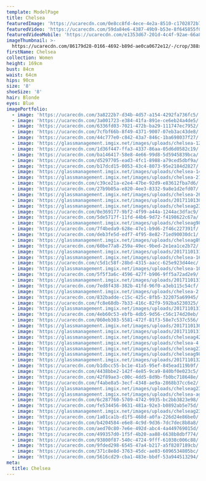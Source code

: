 ```yaml
---
template: ModelPage
title: Chelsea
featuredImage: 'https://ucarecdn.com/0e8cc8fd-4ece-4e2a-8510-c1702872b72c/'
featuredVideo: 'https://ucarecdn.com/59da84e6-4387-49b9-b53e-8f645855f0fe/'
featuredVideoMobile: 'https://ucarecdn.com/e1353d67-201d-4c4f-92ae-66a8260c01e3/'
imageThumbnail: >-
  https://ucarecdn.com/86179d28-0166-4692-b89d-ae0ca0672e12/-/crop/388x444/114,5/-/preview/
firstName: Chelsea
collection: Women
height: 169cm
bust: 84cm
waist: 64cm
hips: 90cm
size: '8'
shoeSize: '8'
hair: Blonde
eyes: Blue
imagePortfolio:
  - image: 'https://ucarecdn.com/3a8222b7-d34b-4d57-a154-4292fa736fc5/'
  - image: 'https://ucarecdn.com/3a001723-e384-41fa-891e-ce6eb24a4de5/'
  - image: 'https://ucarecdn.com/6336fd03-7021-472b-ba29-111747ec7952/'
  - image: 'https://ucarecdn.com/7cfbf66b-8f49-4371-9007-07eb3ac43de8/'
  - image: 'https://ucarecdn.com/44c777e0-c842-43a7-846c-1ba698037f27/'
  - image: 'https://glassmanagement.imgix.net/images/uploads/chelsea-12.jpg'
  - image: 'https://ucarecdn.com/1d36f447-ffa3-4337-86aa-05d6d0582c19/'
  - image: 'https://ucarecdn.com/ba146417-58e8-4e66-99d8-5d5945839bca/'
  - image: 'https://ucarecdn.com/d5297705-ead3-4fc1-8988-a79ced5dbf9a/'
  - image: 'https://ucarecdn.com/b17dcd15-0053-43c4-8073-95e2184d2827/'
  - image: 'https://glassmanagement.imgix.net/images/uploads/chelsea-14.jpg'
  - image: 'https://glassmanagement.imgix.net/images/uploads/chelsea-21.jpg'
  - image: 'https://ucarecdn.com/c39ce21a-e2e4-47be-92d9-e83612fba7d6/'
  - image: 'https://ucarecdn.com/27b9b05a-e820-4ee3-8332-9a8e1d2efd07/'
  - image: 'https://glassmanagement.imgix.net/images/uploads/chelsea-26.jpg'
  - image: 'https://glassmanagement.imgix.net/images/uploads/201711013097.jpg'
  - image: 'https://glassmanagement.imgix.net/images/uploads/chelseag234678.jpg'
  - image: 'https://ucarecdn.com/0e369177-9bf2-4f99-a44a-1244ac3dfac9/'
  - image: 'https://ucarecdn.com/5de5717f-11fd-44b6-9d72-f4198622c67a/'
  - image: 'https://glassmanagement.imgix.net/images/uploads/chelseag987421111111.png'
  - image: 'https://ucarecdn.com/7f4beda9-628e-47e1-b9d6-2f46c227391f/'
  - image: 'https://ucarecdn.com/deb3fe5d-edf7-4f95-8e82-71ed90030dc1/'
  - image: 'https://glassmanagement.imgix.net/images/uploads/chelseag897243.jpg'
  - image: 'https://ucarecdn.com/60be77a8-259a-49ec-9bed-2e1ea1ce2b72/'
  - image: 'https://glassmanagement.imgix.net/images/uploads/201711013185.jpg'
  - image: 'https://glassmanagement.imgix.net/images/uploads/chelsea-16.jpg'
  - image: 'https://ucarecdn.com/c5d1c58f-28bd-4315-aacc-625e923d44ec/'
  - image: 'https://glassmanagement.imgix.net/images/uploads/chelsea-10.jpg'
  - image: 'https://ucarecdn.com/5f5f3a6c-4596-427f-b906-9ff5a72ad2e9/'
  - image: 'https://glassmanagement.imgix.net/images/uploads/201711013163.jpg'
  - image: 'https://ucarecdn.com/7ed8f438-382b-41fd-96f0-a3eb115c54cf/'
  - image: 'https://glassmanagement.imgix.net/images/uploads/chelsea-2.jpg'
  - image: 'https://ucarecdn.com/832badde-c15c-425c-8fb5-322075a69945/'
  - image: 'https://ucarecdn.com/fc8e68db-7b33-416c-82f9-592ba5230325/'
  - image: 'https://glassmanagement.imgix.net/images/uploads/201711013132.jpg'
  - image: 'https://ucarecdn.com/4eb60c53-ebfb-4db5-9d56-c56c174d20eb/'
  - image: 'https://ucarecdn.com/060eb303-5581-472f-81f3-58e7c537c556/'
  - image: 'https://glassmanagement.imgix.net/images/uploads/201711013092.jpg'
  - image: 'https://glassmanagement.imgix.net/images/uploads/201711013167.jpg'
  - image: 'https://glassmanagement.imgix.net/images/uploads/chelseag4287936.jpg'
  - image: 'https://glassmanagement.imgix.net/images/uploads/chelsea-4.jpg'
  - image: 'https://glassmanagement.imgix.net/images/uploads/chelseag234789.jpg'
  - image: 'https://glassmanagement.imgix.net/images/uploads/chelseag98742.jpg'
  - image: 'https://glassmanagement.imgix.net/images/uploads/201711013258crop.jpg'
  - image: 'https://ucarecdn.com/b1dbcc55-bc1e-41a5-95ef-845ead119b9f/'
  - image: 'https://ucarecdn.com/4438bbe2-142f-4e85-9ca9-840bf0e023c5/'
  - image: 'https://ucarecdn.com/42f89ae3-c00c-4dd5-8d9b-fb0bc718648e/'
  - image: 'https://ucarecdn.com/f4abe8a5-3ecf-4348-ae9a-2868b37cc6e2/'
  - image: 'https://glassmanagement.imgix.net/images/uploads/chelseag2347868.jpg'
  - image: 'https://glassmanagement.imgix.net/images/uploads/chelsea-again2812.jpg'
  - image: 'https://ucarecdn.com/6c287760-5709-4742-9935-bc2bb3823e98/'
  - image: 'https://ucarecdn.com/fe534456-0631-481a-92e3-b0892ab5e75d/'
  - image: 'https://glassmanagement.imgix.net/images/uploads/chelseag238497.jpg'
  - image: 'https://ucarecdn.com/1a01ca1b-d1f5-468d-a0fa-226d24e86be0/'
  - image: 'https://ucarecdn.com/b4204584-e6e8-4c9d-9d36-7dc7dec8b8a8/'
  - image: 'https://ucarecdn.com/aed70c80-7e6e-492d-abc4-4a449769015d/'
  - image: 'https://ucarecdn.com/499357d0-1f5f-4b20-aa88-6638b8dbf774/'
  - image: 'https://ucarecdn.com/93800f87-540c-4724-9fff-61038c006c88/'
  - image: 'https://ucarecdn.com/9fded298-6545-47a4-b217-a5f8207189cb/'
  - image: 'https://ucarecdn.com/371c8e8d-3763-45dc-ae03-6096534805bc/'
  - image: 'https://ucarecdn.com/5616cd29-cba1-483e-bbdf-53a944513294/'
meta:
  title: Chelsea
---
```


